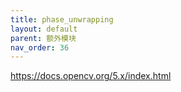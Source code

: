 ```yaml
---
title: phase_unwrapping
layout: default
parent: 额外模块
nav_order: 36
---
```


https://docs.opencv.org/5.x/index.html